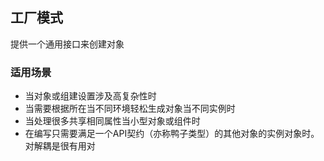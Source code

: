 ## 工厂模式

提供一个通用接口来创建对象

### 适用场景
- 当对象或组建设置涉及高复杂性时
- 当需要根据所在当不同环境轻松生成对象当不同实例时
- 当处理很多共享相同属性当小型对象或组件时
- 在编写只需要满足一个API契约（亦称鸭子类型）的其他对象的实例对象时。对解耦是很有用对